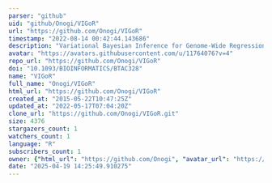 ```yaml
---
parser: "github"
uid: "github/Onogi/VIGoR"
url: "https://github.com/Onogi/VIGoR"
timestamp: "2022-08-14 00:42:44.143686"
description: "Variational Bayesian Inference for Genome-Wide Regression"
avatar: "https://avatars.githubusercontent.com/u/11764076?v=4"
repo_url: "https://github.com/Onogi/VIGoR"
doi: "10.1093/BIOINFORMATICS/BTAC328"
name: "VIGoR"
full_name: "Onogi/VIGoR"
html_url: "https://github.com/Onogi/VIGoR"
created_at: "2015-05-22T10:47:25Z"
updated_at: "2022-05-17T07:04:20Z"
clone_url: "https://github.com/Onogi/VIGoR.git"
size: 4376
stargazers_count: 1
watchers_count: 1
language: "R"
subscribers_count: 1
owner: {"html_url": "https://github.com/Onogi", "avatar_url": "https://avatars.githubusercontent.com/u/11764076?v=4", "login": "Onogi", "type": "User"}
date: "2025-04-19 14:25:49.910275"
---
```

